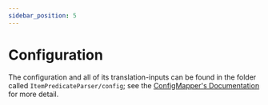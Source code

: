 ```yaml
---
sidebar_position: 5
---
```


# Configuration

The configuration and all of its translation-inputs can be found in the folder called `ItemPredicateParser/config`; see the [ConfigMapper's Documentation](https://blvckbytes.github.io/docs-config-mapper) for more detail.
